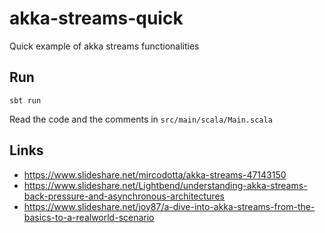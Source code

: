 # akka-streams-quick
Quick example of akka streams functionalities

## Run

```
sbt run
```

Read the code and the comments in `src/main/scala/Main.scala`


## Links

- https://www.slideshare.net/mircodotta/akka-streams-47143150
- https://www.slideshare.net/Lightbend/understanding-akka-streams-back-pressure-and-asynchronous-architectures
- https://www.slideshare.net/joy87/a-dive-into-akka-streams-from-the-basics-to-a-realworld-scenario
